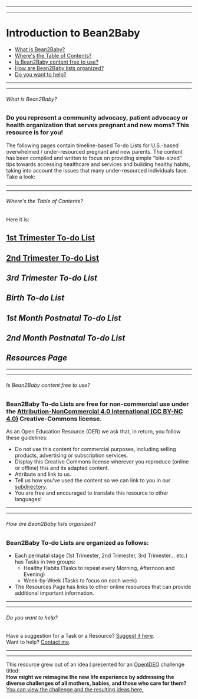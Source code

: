 
---
---
# Introduction to Bean2Baby
- [What is Bean2Baby?](#1) 
- [Where's the Table of Contents?](#2)
- [Is Bean2Baby content free to use?](#3)
- [How are Bean2Baby lists organized?](#4)
- [Do you want to help?](#5)

----
----

###### <a name="1"></a>What is Bean2Baby?
### Do you represent a community advocacy, patient advocacy or health organization that serves pregnant and new moms? This resource is for you!
The following pages contain timeline-based To-do Lists for U.S.-based overwhelmed / under-resourced pregnant and new parents. The content has been compiled and written to focus on providing simple “bite-sized” tips towards accessing healthcare and services and building  healthy habits, taking into account the issues that many under-resourced individuals face. Take a look:

----
----

###### <a name="2"></a>Where's the Table of Contents?  
Here it is:
## [1st Trimester To-do List](#)  
## [2nd Trimester To-do List](#)  
## <span color="cccccc">*3rd Trimester To-do List* </span>
## *Birth To-do List* 
## *1st Month Postnatal To-do List* 
## *2nd Month Postnatal To-do List*  
## *Resources Page*

----
----

###### <a name="3"></a>Is Bean2Baby content free to use?
### Bean2Baby To-do Lists are free for non-commercial use under the [Attribution-NonCommercial 4.0 International (CC BY-NC 4.0)](https://creativecommons.org/licenses/by-nc/4.0/) Creative-Commons license. 
As an Open Education Resource (OER) we ask that, in return, you follow these guidelines:
- Do not use this content for commercial purposes, including selling products, advertising or subscription services.  
- Display this Creative Commons license wherever you reproduce (online or offline) this and its adapted content.  
- Attribute and link to us.  
- Tell us how you’ve used the content so we can link to you in our [subdirectory](#).  
- You are free and encouraged to translate this resource to other languages! 

----
----

###### <a name="4"></a>How are Bean2Baby lists organized?
### Bean2Baby To-do Lists are organized as follows:
- Each perinatal stage (1st Trimester, 2nd Trimester, 3rd Trimester… etc.) has Tasks in two groups:
  - Healthy Habits (Tasks to repeat every Morning, Afternoon and Evening)
  - Week-by-Week (Tasks to focus on each week)
- The Resources Page has links to other online resources that can provide additional important information.

----
----

###### <a name="5"></a>Do you want to help?
Have a suggestion for a Task or a Resource? [Suggest it here](#).  
Want to help? [Contact me](#).  

----
----

This resource grew out of an idea [I](#) presented for an [OpenIDEO](#) challenge titled:  
**How might we reimagine the new life experience by addressing the diverse challenges of all mothers, babies, and those who care for them?** [You can view the challenge and the resulting ideas here.](#)

